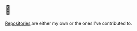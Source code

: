 # 🐧
[Repositories](https://github.com/arman-hk?tab=repositories) are either my own or the ones I've contributed to.
